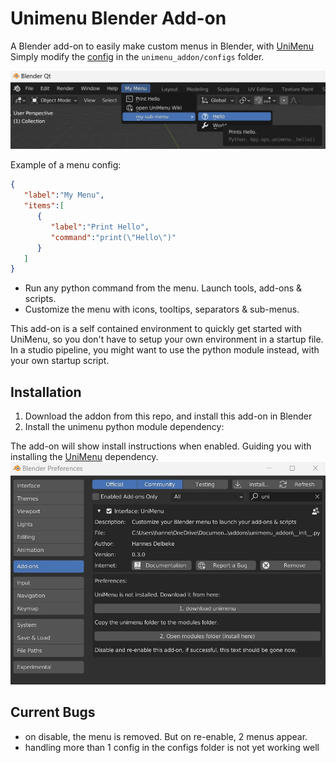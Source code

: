 # Unimenu Blender Add-on

A Blender add-on to easily make custom menus in Blender, with [UniMenu](https://github.com/hannesdelbeke/unimenu)<br>
Simply modify the [config](https://github.com/hannesdelbeke/unimenu_addon/blob/main/unimenu_addon/configs/menu.json) in the `unimenu_addon/configs` folder.

![demo screenshot](menu_screen.jpg)

Example of a menu config:
```json
{
   "label":"My Menu",
   "items":[
      {
         "label":"Print Hello",
         "command":"print(\"Hello\")"
      }
   ]
}
```
- Run any python command from the menu. Launch tools, add-ons & scripts.
- Customize the menu with icons, tooltips, separators & sub-menus.

This add-on is a self contained environment to quickly get started with UniMenu, so you don't have to setup your own environment in a startup file.<br>
In a studio pipeline, you might want to use the python module instead, with your own startup script.

## Installation
1. Download the addon from this repo, and install this add-on in Blender
2. Install the unimenu python module dependency:

The add-on will show install instructions when enabled. Guiding you with installing the [UniMenu](https://github.com/hannesdelbeke/unimenu) dependency.
![demo screenshot](addon_install_screen.jpg)

## Current Bugs
- on disable, the menu is removed. But on re-enable, 2 menus appear.
- handling more than 1 config in the configs folder is not yet working well
